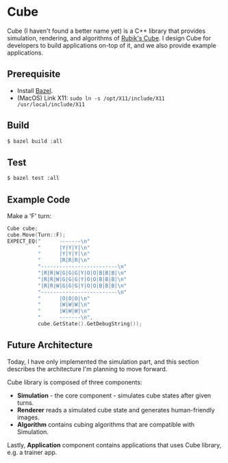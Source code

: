 # Cube

Cube (I haven't found a better name yet) is a C++ library that provides
simulation, rendering, and algorithms of [Rubik's
Cube](https://en.wikipedia.org/wiki/Rubik%27s_Cube). I design Cube for
developers to build applications on-top of it, and we also provide example
applications.

## Prerequisite

- Install [Bazel](https://docs.bazel.build/versions/master/install.html).
- (MacOS) Link X11: `sudo ln -s /opt/X11/include/X11 /usr/local/include/X11`

## Build

```bash
$ bazel build :all
```

## Test

```bash
$ bazel test :all
```

## Example Code

Make a 'F' turn:

```cc
Cube cube;
cube.Move(Turn::F);
EXPECT_EQ("      -------\n"
          "      |Y|Y|Y|\n"
          "      |Y|Y|Y|\n"
          "      |R|R|R|\n"
          "-------------------------\n"
          "|R|R|W|G|G|G|Y|O|O|B|B|B|\n"
          "|R|R|W|G|G|G|Y|O|O|B|B|B|\n"
          "|R|R|W|G|G|G|Y|O|O|B|B|B|\n"
          "-------------------------\n"
          "      |O|O|O|\n"
          "      |W|W|W|\n"
          "      |W|W|W|\n"
          "      -------\n",
          cube.GetState().GetDebugString());
```

## Future Architecture

Today, I have only implemented the simulation part, and this section describes
the architecture I'm planning to move forward.

Cube library is composed of three components:

- **Simulation** - the core component - simulates cube states after given turns.
- **Renderer** reads a simulated cube state and generates human-friendly images.
- **Algorithm** contains cubing algorithms that are compatible with Simulation.

Lastly, **Application** component contains applications that uses Cube library,
e.g. a trainer app.
